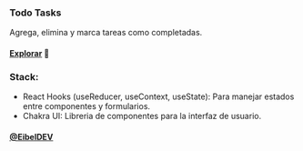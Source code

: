 ### Todo Tasks

Agrega, elimina y marca tareas como completadas.

#### [Explorar](https://todo4task.vercel.app/) 🚀

### Stack:
- React Hooks (useReducer, useContext, useState): Para manejar estados entre componentes y formularios.
- Chakra UI: Libreria de componentes para la interfaz de usuario.

#### [@EibelDEV](https://github.com/Eibeel)
